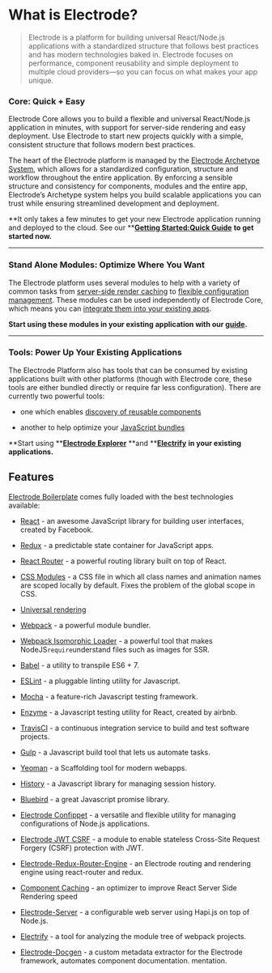 # What is Electrode?

> Electrode is a platform for building universal React/Node.js applications with a standardized structure that follows best practices and has modern technologies baked in. Electrode focuses on performance, component reusability and simple deployment to multiple cloud providers—so you can focus on what makes your app unique.

### Core: Quick + Easy

Electrode Core allows you to build a flexible and universal React/Node.js application in minutes, with support for server-side rendering and easy deployment. Use Electrode to start new projects quickly with a simple, consistent structure that follows modern best practices.

The heart of the Electrode platform is managed by the [Electrode Archetype System](http://www.electrode.io/docs/what_are_archetypes.html), which allows for a standardized configuration, structure and workflow throughout the entire application. By enforcing a sensible structure and consistency for components, modules and the entire app, Electrode’s Archetype system helps you build scalable applications you can trust while ensuring streamlined development and deployment.

**It only takes a few minutes to get your new Electrode application running and deployed to the cloud. See our **[**Getting Started:Quick Guide**](http://www.electrode.io/docs/get_started.html) **to get started now.**

---

### Stand Alone Modules: Optimize Where You Want

The Electrode platform uses several modules to help with a variety of common tasks from [server-side render caching](http://www.electrode.io/docs/server_side_render_cache.html) to [flexible configuration management](http://www.electrode.io/docs/confippet.html). These modules can be used independently of Electrode Core, which means you can [integrate them into your existing apps](http://www.electrode.io/docs/stand_alone_modules.html).

**Start using these modules in your existing application with our **[**guide**](http://www.electrode.io/docs/stand_alone_modules.html)**.**

---

### Tools: Power Up Your Existing Applications

The Electrode Platform also has tools that can be consumed by existing applications built with other platforms \(though with Electrode core, these tools are either bundled directly or require far less configuration\). There are currently two powerful tools:

* one which enables [discovery of reusable components](http://www.electrode.io/docs/electrode_explorer.html)

* another to help optimize your [JavaScript bundles](http://www.electrode.io/docs/electrify.html)

**Start using **[**Electrode Explorer**](http://www.electrode.io/docs/electrode_explorer.html) **and **[**Electrify**](http://www.electrode.io/docs/electrify.html) **in your existing applications.**

## Features

[Electrode Boilerplate](https://github.com/electrode-io/electrode#boilerplate-universal-react-node) comes fully loaded with the best technologies available:

* [React](https://facebook.github.io/react/index.html) - an awesome JavaScript library for building user interfaces, created by Facebook.

* [Redux](http://redux.js.org/docs/basics/UsageWithReact.html) - a predictable state container for JavaScript apps.

* [React Router](https://github.com/ReactTraining/react-router/tree/master/docs) - a powerful routing library built on top of React.

* [CSS Modules](https://github.com/css-modules/css-modules) - a CSS file in which all class names and animation names are scoped locally by default. Fixes the problem of the global scope in CSS.

* [Universal rendering](https://medium.com/@mjackson/universal-javascript-4761051b7ae9#.xjxr5yj5z)

* [Webpack](https://webpack.github.io/docs/motivation.html) - a powerful module bundler.

* [Webpack Isomorphic Loader](https://github.com/jchip/isomorphic-loader) - a powerful tool that makes NodeJS`require`understand files such as images for SSR.

* [Babel](https://babeljs.io/) - a utility to transpile ES6 + 7.

* [ESLint](http://eslint.org/) - a pluggable linting utility for Javascript.

* [Mocha](https://mochajs.org/) - a feature-rich Javascript testing framework.

* [Enzyme](https://github.com/airbnb/enzyme) - a Javascript testing utility for React, created by airbnb.

* [TravisCI](https://travis-ci.org/) - a continuous integration service to build and test software projects.

* [Gulp](http://gulpjs.com/) - a Javascript build tool that lets us automate tasks.

* [Yeoman](http://yeoman.io/) - a Scaffolding tool for modern webapps.

* [History](https://www.npmjs.com/package/history) - a Javascript library for managing session history.

* [Bluebird](http://bluebirdjs.com/docs/why-promises.html) - a great Javascript promise library.

* [Electrode Confippet](https://github.com/electrode-io/electrode-confippet) - a versatile and flexible utility for managing configurations of Node.js applications.

* [Electrode JWT CSRF](https://github.com/electrode-io/electrode-csrf-jwt) - a module to enable stateless Cross-Site Request Forgery \(CSRF\) protection with JWT.

* [Electrode-Redux-Router-Engine](https://github.com/electrode-io/electrode-redux-router-engine) - an Electrode routing and rendering engine using react-router and redux.

* [Component Caching](https://github.com/electrode-io/electrode-react-ssr-caching) - an optimizer to improve React Server Side Rendering speed

* [Electrode-Server](https://github.com/electrode-io/electrode-server) - a configurable web server using Hapi.js on top of Node.js.

* [Electrify](https://github.com/electrode-io/electrify) - a tool for analyzing the module tree of webpack projects.

* [Electrode-Docgen](https://github.com/electrode-io/electrode-docgen) - a custom metadata extractor for the Electrode framework, automates component documentation. mentation.




